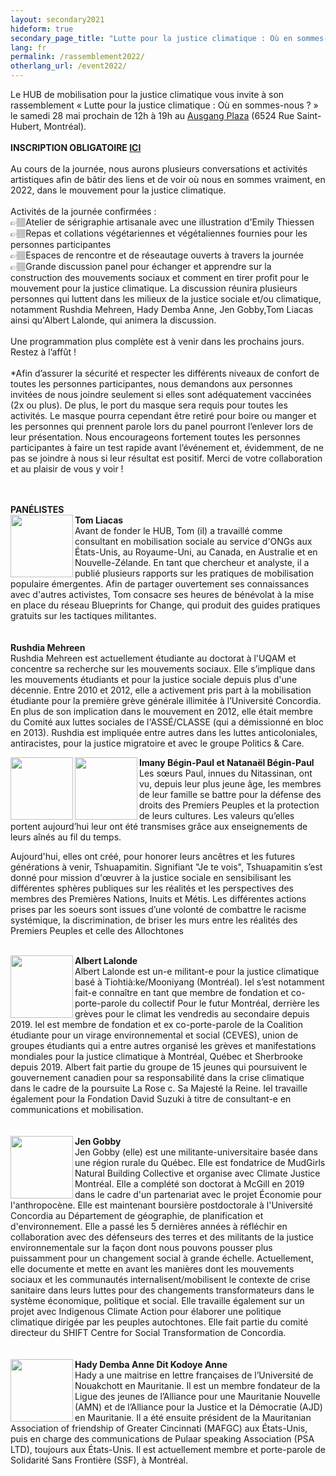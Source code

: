 ```yaml
---
layout: secondary2021
hideform: true
secondary_page_title: "Lutte pour la justice climatique : Où en sommes-nous ?"
lang: fr
permalink: /rassemblement2022/
otherlang_url: /event2022/
---
```

Le HUB de mobilisation pour la justice climatique vous invite à son rassemblement « Lutte pour la justice climatique : Où en sommes-nous ? » le samedi 28 mai prochain de 12h à 19h au [Ausgang Plaza](https://www.ausgangplaza.com/) (6524 Rue Saint-Hubert, Montréal).\
\
**INSCRIPTION OBLIGATOIRE [ICI](https://lepointdevente.com/billets/xd0220413002)**\
\
Au cours de la journée, nous aurons plusieurs conversations et activités artistiques afin de bâtir des liens et de voir où nous en sommes vraiment, en 2022, dans le mouvement pour la justice climatique.\
\
Activités de la journée confirmées :\
👉🏽Atelier de sérigraphie artisanale avec une illustration d'Emily Thiessen\
👉🏽Repas et collations végétariennes et végétaliennes fournies pour les personnes participantes\
👉🏽Espaces de rencontre et de réseautage ouverts à travers la journée\
👉🏽Grande discussion panel pour échanger et apprendre sur la construction des mouvements sociaux et comment en tirer profit pour le mouvement pour la justice climatique. La discussion réunira plusieurs personnes qui luttent dans les milieux de la justice sociale et/ou climatique, notamment Rushdia Mehreen, Hady Demba Anne, Jen Gobby,Tom Liacas ainsi qu'Albert Lalonde, qui animera la discussion.\
\
Une programmation plus complète est à venir dans les prochains jours. Restez à l’affût !\
\
*Afin d’assurer la sécurité et respecter les différents niveaux de confort de toutes les personnes participantes, nous demandons aux personnes invitées de nous joindre seulement si elles sont adéquatement vaccinées (2x ou plus). De plus, le port du masque sera requis pour toutes les activités. Le masque pourra cependant être retiré pour boire ou manger et les personnes qui prennent parole lors du panel pourront l’enlever lors de leur présentation. Nous encourageons fortement toutes les personnes participantes à faire un test rapide avant l’événement et, évidemment, de ne pas se joindre à nous si leur résultat est positif. Merci de votre collaboration et au plaisir de vous y voir !

\
\
**PANÉLISTES**\
<img align="left" width="100" height="100" src="/media/tomavril.png">**Tom Liacas**\
Avant de fonder le HUB, Tom (il) a travaillé comme consultant en mobilisation sociale au service d'ONGs aux États-Unis, au Royaume-Uni, au Canada, en Australie et en Nouvelle-Zélande. En tant que chercheur et analyste, il a publié plusieurs rapports sur les pratiques de mobilisation populaire émergentes. Afin de partager ouvertement ses connaissances avec d'autres activistes, Tom consacre ses heures de bénévolat à la mise en place du réseau Blueprints for Change, qui produit des guides pratiques gratuits sur les tactiques militantes.
\
\
\
**Rushdia Mehreen**\
Rushdia Mehreen est actuellement étudiante au doctorat à l'UQAM et concentre sa recherche sur les mouvements sociaux. Elle s’implique dans les mouvements étudiants et pour la justice sociale depuis plus d'une décennie. Entre 2010 et 2012, elle a activement pris part à la mobilisation étudiante pour la première grève générale illimitée à l’Université Concordia. En plus de son implication dans le mouvement en 2012, elle était membre du Comité aux luttes sociales de l'ASSÉ/CLASSE (qui a démissionné en bloc en 2013). Rushdia est impliquée entre autres dans les luttes anticoloniales, antiracistes, pour la justice migratoire et avec le groupe Politics & Care.

<img align="left" width="100" height="100" src="/media/imanycarre.png"><img align="left" width="100" height="100" src="/media/natanael.png">**Imany Bégin-Paul et Natanaël Bégin-Paul**\
Les sœurs Paul, innues du Nitassinan, ont vu, depuis leur plus jeune âge, les membres de leur famille se battre pour la défense des droits des Premiers Peuples et la protection de leurs cultures. Les valeurs qu’elles portent aujourd’hui leur ont été transmises grâce aux enseignements de leurs aînés au fil du temps.

Aujourd'hui, elles ont créé, pour honorer leurs ancêtres et les futures générations à venir, Tshuapamitin. Signifiant "Je te vois", Tshuapamitin s’est donné pour mission d'œuvrer à la justice sociale en sensibilisant les différentes sphères publiques sur les réalités et les perspectives des membres des Premières Nations, Inuits et Métis. Les différentes actions prises par les soeurs sont issues d’une volonté de combattre le racisme systémique, la discrimination, de briser les murs entre les réalités des Premiers Peuples et celle des Allochtones

\
<img align="left" width="100" height="100" src="/media/albertavril.png">**Albert Lalonde**\
Albert Lalonde est un-e militant-e pour la justice climatique basé à Tiohtià:ke/Mooniyang (Montréal). Iel s’est notamment fait-e connaître en tant que membre de fondation et co-porte-parole du collectif Pour le futur Montréal, derrière les grèves pour le climat les vendredis au secondaire depuis 2019. Iel est membre de fondation et ex co-porte-parole de la Coalition étudiante pour un virage environnemental et social (CEVES), union de groupes étudiants qui a entre autres organisé les grèves et manifestations mondiales pour la justice climatique à Montréal, Québec et Sherbrooke depuis 2019. Albert fait partie du groupe de 15 jeunes qui poursuivent le gouvernement canadien pour sa responsabilité dans la crise climatique dans le cadre de la poursuite La Rose c. Sa Majesté la Reine. Iel travaille également pour la Fondation David Suzuki à titre de consultant-e en communications et mobilisation.
\
\
\
<img align="left" width="100" height="100" src="/media/jenavril.png">**Jen Gobby**\
Jen Gobby (elle) est une militante-universitaire basée dans une région rurale du Québec. Elle est fondatrice de MudGirls Natural Building Collective et organise avec Climate Justice Montréal. Elle a complété son doctorat à McGill en 2019 dans le cadre d'un partenariat avec le projet Économie pour l'anthropocène. Elle est maintenant boursière postdoctorale à l'Université Concordia au Département de géographie, de planification et d'environnement. Elle a passé les 5 dernières années à réfléchir en collaboration avec des défenseurs des terres et des militants de la justice environnementale sur la façon dont nous pouvons pousser plus puissamment pour un changement social à grande échelle. Actuellement, elle documente et mette en avant les manières dont les mouvements sociaux et les communautés internalisent/mobilisent le contexte de crise sanitaire dans leurs luttes pour des changements transformateurs dans le système économique, politique et social. Elle travaille également sur un projet avec Indigenous Climate Action pour élaborer une politique climatique dirigée par les peuples autochtones. Elle fait partie du comité directeur du SHIFT Centre for Social Transformation de Concordia.
\
\
\
<img align="left" width="100" height="100" src="/media/hady.png">**Hady Demba Anne Dit Kodoye Anne**\
Hady a une maitrise en lettre françaises de l’Université de Nouakchott en Mauritanie. Il est un membre fondateur de la Ligue des jeunes de l’Alliance pour une Mauritanie Nouvelle (AMN) et de l’Alliance pour la Justice et la Démocratie (AJD) en Mauritanie.
Il a été ensuite président de la Mauritanian Association of friendship of Greater Cincinnati (MAFGC) aux États-Unis, puis en charge des communications de Pulaar speaking Association (PSA LTD), toujours aux États-Unis. Il est actuellement membre et porte-parole de Solidarité Sans Frontière (SSF), à Montréal.